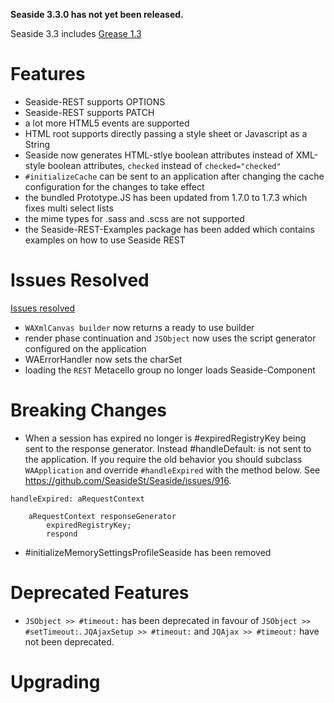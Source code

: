 **Seaside 3.3.0 has not yet been released.**

Seaside 3.3 includes [Grease 1.3](https://github.com/SeasideSt/Grease/wiki/Grease-1.3-Changelog)

# Features #
- Seaside-REST supports OPTIONS
- Seaside-REST supports PATCH
- a lot more HTML5 events are supported
- HTML root supports directly passing a style sheet or Javascript as a String
- Seaside now generates HTML-stlye boolean attributes instead of XML-style boolean attributes, `checked` instead of `checked="checked"`
- `#initializeCache` can be sent to an application after changing the cache configuration for the changes to take effect
- the bundled Prototype.JS has been updated from 1.7.0 to 1.7.3 which fixes multi select lists
- the mime types for .sass and .scss are not supported
- the Seaside-REST-Examples package has been added which contains examples on how to use Seaside REST

# Issues Resolved #
[Issues resolved](https://github.com/SeasideSt/Seaside/milestone/4?closed=1)

- `WAXmlCanvas builder` now returns a ready to use builder
- render phase continuation and `JSObject` now uses the script generator configured on the application
- WAErrorHandler now sets the charSet
- loading the `REST` Metacello group no longer loads Seaside-Component

# Breaking Changes #

- When a session has expired no longer is #expiredRegistryKey being sent to the response generator. Instead #handleDefault: is not sent to the application. If you require the old behavior you should subclass `WAApplication` and override `#handleExpired` with the method below. See https://github.com/SeasideSt/Seaside/issues/916.
```
handleExpired: aRequestContext
	
	aRequestContext responseGenerator
		expiredRegistryKey;
		respond
```
- #initializeMemorySettingsProfileSeaside has been removed

# Deprecated Features #
 * `JSObject >> #timeout:` has been deprecated in favour of `JSObject >> #setTimeout:`. `JQAjaxSetup >> #timeout:` and `JQAjax >> #timeout:` have not been deprecated.

# Upgrading #